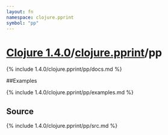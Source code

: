 ```yaml
---
layout: fn
namespace: clojure.pprint
symbol: "pp"
---
```


# [Clojure 1.4.0](../../)/[clojure.pprint](../)/pp

{% include 1.4.0/clojure.pprint/pp/docs.md %}

##Examples

{% include 1.4.0/clojure.pprint/pp/examples.md %}
## Source
{% include 1.4.0/clojure.pprint/pp/src.md %}

